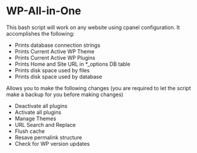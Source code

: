 # WP-All-in-One

This bash script will work on any website using cpanel configuration. It accomplishes the following:

- Prints database connection strings
- Prints Current Active WP Theme
- Prints Current Active WP Plugins
- Prints Home and Site URL in *_options DB table
- Prints disk space used by files
- Prints disk space used by database

Allows you to make the following changes (you are required to let the script make a backup for you before making changes)
- Deactivate all plugins
- Activate all plugins
- Manage Themes
- URL Search and Replace
- Flush cache
- Resave permalink structure
- Check for WP version updates

